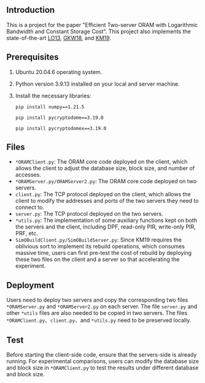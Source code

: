## Introduction
This is a project for the paper "Efficient Two-server ORAM with Logarithmic Bandwidth and Constant Storage Cost". This project also implements the state-of-the-art [LO13](https://eprint.iacr.org/2011/384.pdf), [GKW18](https://eprint.iacr.org/2018/005.pdf), and [KM19](https://arxiv.org/pdf/1802.05145.pdf).
## Prerequisites
1. Ubuntu 20.04.6 operating system.
2. Python version 3.9.13 installed on your local and server machine.
3. Install the necessary libraries:

    `pip install numpy==1.21.5`

    `pip install pycryptodome==3.19.0`
    
    `pip install pycryptodomex==3.19.0`
## Files
* ``*ORAMClient.py``: The ORAM core code deployed on the client, which allows the client to adjust the database size, block size, and number of accesses.
* ``*ORAMServer.py/ORAMServer2.py``: The ORAM core code deployed on two servers.
* ``client.py``: The TCP protocol deployed on the client, which allows the client to modify the addresses and ports of the two servers they need to connect to.
* ``server.py``: The TCP protocol deployed on the two servers.
* ``*utils.py``: The implementation of some auxiliary functions kept on both the servers and the client, including DPF, read-only PIR, write-only PIR, PRF, etc.
* ``SimOBuildClient.py/SimOBuildServer.py``: Since KM19 requires the oblivious sort to implement its rebuild operations, which consumes massive time, users can first pre-test the cost of rebuild by deploying these two files on the client and a server so that accelerating the experiment.
## Deployment
Users need to deploy two servers and copy the corresponding two files ``*ORAMServer.py`` and ``*ORAMServer2.py`` on each server. The file ``server.py`` and other ``*utils`` files are also needed to be copied in two servers. The files ``*ORAMClient.py``、``client.py``、and ``*utils.py`` need to be preserved locally.
## Test
Before starting the client-side code, ensure that the servers-side is already running. For experimental comparisons, users can modify the database size and block size in ``*ORAMClient.py`` to test the results under different database and block size.

